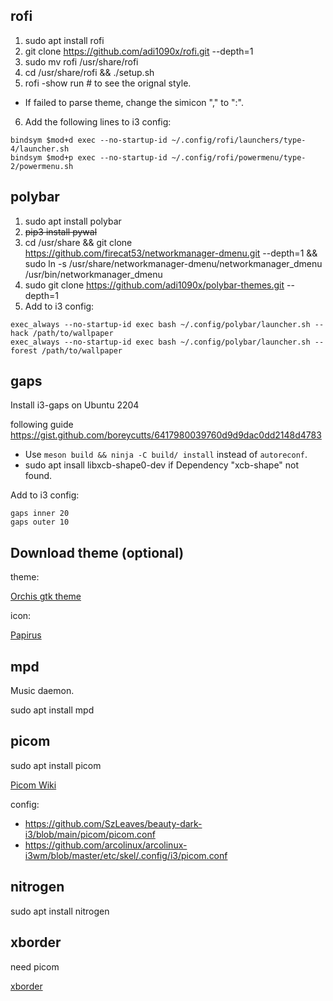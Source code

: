 ## rofi

1. sudo apt install rofi
2. git clone https://github.com/adi1090x/rofi.git --depth=1
3. sudo mv rofi /usr/share/rofi
4. cd /usr/share/rofi && ./setup.sh
5. rofi -show run # to see the orignal style.
  * If failed to parse theme, change the simicon "," to ":".
6. Add the following lines to i3 config:

``` i3config
bindsym $mod+d exec --no-startup-id ~/.config/rofi/launchers/type-4/launcher.sh
bindsym $mod+p exec --no-startup-id ~/.config/rofi/powermenu/type-2/powermenu.sh
```

## polybar

1. sudo apt install polybar
2. ~~pip3 install pywal~~
3. cd /usr/share && git clone https://github.com/firecat53/networkmanager-dmenu.git --depth=1 && sudo ln -s /usr/share/networkmanager-dmenu/networkmanager_dmenu /usr/bin/networkmanager_dmenu
4. sudo git clone https://github.com/adi1090x/polybar-themes.git --depth=1
5. Add to i3 config:

``` i3config
exec_always --no-startup-id exec bash ~/.config/polybar/launcher.sh --hack /path/to/wallpaper
exec_always --no-startup-id exec bash ~/.config/polybar/launcher.sh --forest /path/to/wallpaper
```
## gaps

Install i3-gaps on Ubuntu 2204

following guide https://gist.github.com/boreycutts/6417980039760d9d9dac0dd2148d4783

* Use `meson build && ninja -C build/ install` instead of `autoreconf`.
* sudo apt insall libxcb-shape0-dev if Dependency "xcb-shape" not found.

Add to i3 config:

``` i3config
gaps inner 20
gaps outer 10
```

## Download theme (optional)

theme:

[Orchis gtk theme](https://www.gnome-look.org/p/1357889/)

icon:

[Papirus](https://www.gnome-look.org/p/1166289/)

## mpd

Music daemon.

sudo apt install mpd

## picom

sudo apt install picom

[Picom Wiki](https://wiki.archlinux.org/title/picom)

config:

* https://github.com/SzLeaves/beauty-dark-i3/blob/main/picom/picom.conf
* https://github.com/arcolinux/arcolinux-i3wm/blob/master/etc/skel/.config/i3/picom.conf

## nitrogen

sudo apt install nitrogen

## xborder

need picom

[xborder](https://github.com/deter0/xborder)
